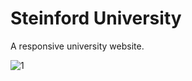 <h1>Steinford University</h1>
A responsive university website.

![1](https://github.com/Jo-erl/3dcarousel/assets/133300552/305d1e36-eb62-4ef8-9d96-d2f5f2fe9a6f)


